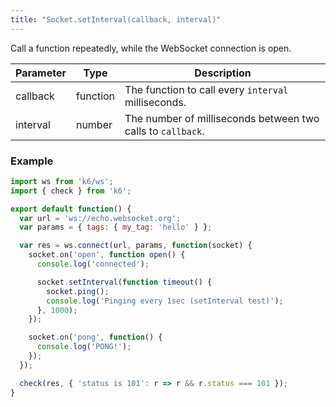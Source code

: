 ```yaml
---
title: "Socket.setInterval(callback, interval)"
---
```


Call a function repeatedly, while the WebSocket connection is open.


| Parameter | Type     | Description                                                                                                                                                                                                                                                                |
| --------- | -------- | -------------------------------------------------------------------------------------------------------------------------------------------------------------------------------------------------------------------------------------------------------------------------- |
| callback  | function | The function to call every `interval` milliseconds.                                                                                                                                                                                                                        |
| interval  | number   | The number of milliseconds between two calls to `callback`.                                                                                                                                                                                                                |

### Example

<div class="code-group" data-props='{"labels": []}'>

```js
import ws from 'k6/ws';
import { check } from 'k6';

export default function() {
  var url = 'ws://echo.websocket.org';
  var params = { tags: { my_tag: 'hello' } };

  var res = ws.connect(url, params, function(socket) {
    socket.on('open', function open() {
      console.log('connected');

      socket.setInterval(function timeout() {
        socket.ping();
        console.log('Pinging every 1sec (setInterval test)');
      }, 1000);
    });

    socket.on('pong', function() {
      console.log('PONG!');
    });
  });

  check(res, { 'status is 101': r => r && r.status === 101 });
}
```

</div>
